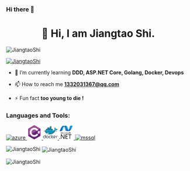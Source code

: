 ### Hi there 👋



<h1 align="center">🌱  Hi, I am Jiangtao Shi.   
</h1>

<p align="left"> <img src="https://komarev.com/ghpvc/?username=JiangtaoShi&label=Profile%20views&color=0e75b6&style=flat" alt="JiangtaoShi" /> </p>
<p align="left"> <a href="https://github.com/ryo-ma/github-profile-trophy"><img src="https://github-profile-trophy.vercel.app/?username=JiangtaoShi" alt="JiangtaoShi" /></a> </p>

- 🌱 I’m currently learning **DDD, ASP.NET Core, Golang, Docker, Devops**

- 📫 How to reach me **1332031367@qq.com**

- ⚡ Fun fact **too young to die !**


<h3 align="left">Languages and Tools:</h3>
<p align="left"> <a href="https://azure.microsoft.com/en-in/" target="_blank"> <img src="https://www.vectorlogo.zone/logos/microsoft_azure/microsoft_azure-icon.svg" alt="azure" width="40" height="40"/> </a> <a href="https://www.w3schools.com/cs/" target="_blank"> <img src="https://raw.githubusercontent.com/devicons/devicon/master/icons/csharp/csharp-original.svg" alt="csharp" width="40" height="40"/> </a> <a href="https://www.docker.com/" target="_blank"> <img src="https://raw.githubusercontent.com/devicons/devicon/master/icons/docker/docker-original-wordmark.svg" alt="docker" width="40" height="40"/> </a> <a href="https://dotnet.microsoft.com/" target="_blank"> <img src="https://raw.githubusercontent.com/devicons/devicon/master/icons/dot-net/dot-net-original-wordmark.svg" alt="dotnet" width="40" height="40"/> </a> <a href="https://www.microsoft.com/en-us/sql-server" target="_blank"> <img src="https://www.svgrepo.com/show/303229/microsoft-sql-server-logo.svg" alt="mssql" width="40" height="40"/> </a> </p>

<p><img align="left" src="https://github-readme-stats.vercel.app/api/top-langs?username=JiangtaoShi&show_icons=true&locale=en&layout=compact" alt="JiangtaoShi" /></p>

<p>&nbsp;<img align="center" src="https://github-readme-stats.vercel.app/api?username=JiangtaoShi&show_icons=true&locale=en" alt="JiangtaoShi" /></p>

<p><img align="center" src="https://github-readme-streak-stats.herokuapp.com/?user=JiangtaoShi&" alt="JiangtaoShi" /></p>


 






<!--
**JiangtaoShi/JiangtaoShi** is a ✨ _special_ ✨ repository because its `README.md` (this file) appears on your GitHub profile.

Here are some ideas to get you started:

- 🔭 I’m currently working on ...
- 🌱 I’m currently learning ...
- 👯 I’m looking to collaborate on ...
- 🤔 I’m looking for help with ...
- 💬 Ask me about ...
- 📫 How to reach me: ...
- 😄 Pronouns: ...
- ⚡ Fun fact: ...
-->



  
